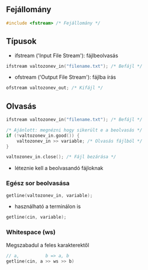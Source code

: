 ## Fejállomány
```cpp
#include <fstream> /* Fejállomány */
```
## Típusok
- ifstream ('Input File Stream'): fájlbeolvasás
```cpp
ifstream valtozonev_in("filename.txt"); /* Befájl */
```
- ofstream ('Output File Stream'): fájlba írás
```cpp
ofstream valtozonev_out; /* Kifájl */
```
## Olvasás
```cpp
ifstream valtozonev_in("filename.txt"); /* Befájl */

/* Ajánlott: megnézni hogy sikerült e a beolvasás */
if (!valtozonev_in.good()) {
	valtozonev_in >> variable; /* Olvasás fájlból */
}

valtozonev_in.close(); /* Fájl bezárása */
```
- léteznie kell a beolvasandó fájloknak
### Egész sor beolvasása
```cpp
getline(valtozonev_in, variable);
```
- használható a terminálon is
```cpp
getline(cin, variable);
```
### Whitespace (ws)
Megszabadul a feles karakterektől
```cpp
// a,          b => a, b
getline(cin, a >> ws >> b)
```